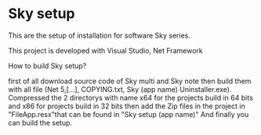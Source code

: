 # Sky setup
This are the setup of installation for software Sky series.

This project is developed with Visual Studio, Net Framework


How to build Sky setup?

first of all download source code of Sky multi and Sky note then build them with all file (Net 5,[...], COPYING.txt, Sky (app name) Uninstaller.exe).
Compressed the  2 directorys with name x64 for the projects build in 64 bits and x86 for projects build in 32 bits then add the Zip files in the 
project in "FileApp.resx"that can be found in "Sky setup (app name)" And finally you can build the setup.
